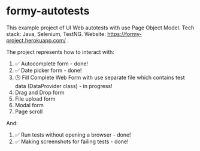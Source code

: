 # formy-autotests
This example project of UI Web autotests with use Page Object Model. Tech stack: Java, Selenium, TestNG. Website: https://formy-project.herokuapp.com/ .

The project represents how to interact with:
1. ✅ Autocomplete form - done!
2. ✅ Date picker form - done!
3. 🕒 Fill Complete Web Form with use separate file which contains test data (DataProvider class) - in progress!
4. Drag and Drop form
5. File upload form
6. Modal form
7. Page scroll 

And:
1. ✅ Run tests without opening a browser - done!
2. ✅ Making screenshots for failing tests - done!

